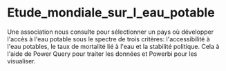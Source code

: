 # Etude_mondiale_sur_l_eau_potable
Une association nous consulte pour sélectionner un pays où développer l'accès à l'eau potable sous le spectre de trois critères: l'accessibilité à l'eau potables, le taux de mortalité lié à l'eau et la stabilité politique. Cela à l'aide de Power Query pour traiter les données et Powerbi pour les visualiser.

